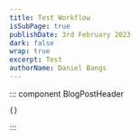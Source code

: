 ```yaml
---
title: Test Workflow
isSubPage: true
publishDate: 3rd February 2023
dark: false
wrap: true
excerpt: T﻿est
authorName: Daniel Bangs
---
```

::: component BlogPostHeader
~~~
{}
~~~

:::